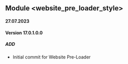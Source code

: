 ## Module <website_pre_loader_style>

#### 27.07.2023
#### Version 17.0.1.0.0
##### ADD
- Initial commit for Website Pre-Loader